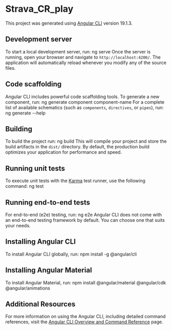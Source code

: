 # Strava_CR_play

This project was generated using [Angular CLI](https://github.com/angular/angular-cli) version 19.1.3.

## Development server

To start a local development server, run:
ng serve
Once the server is running, open your browser and navigate to `http://localhost:4200/`. The application will automatically reload whenever you modify any of the source files.

## Code scaffolding

Angular CLI includes powerful code scaffolding tools. To generate a new component, run:
ng generate component component-name
For a complete list of available schematics (such as `components`, `directives`, or `pipes`), run:
ng generate --help
## Building

To build the project run:
ng build
This will compile your project and store the build artifacts in the `dist/` directory. By default, the production build optimizes your application for performance and speed.

## Running unit tests

To execute unit tests with the [Karma](https://karma-runner.github.io) test runner, use the following command:
ng test
## Running end-to-end tests

For end-to-end (e2e) testing, run:
ng e2e
Angular CLI does not come with an end-to-end testing framework by default. You can choose one that suits your needs.

## Installing Angular CLI

To install Angular CLI globally, run:
npm install -g @angular/cli

## Installing Angular Material

To install Angular Material, run:
npm install @angular/material @angular/cdk @angular/animations
## Additional Resources

For more information on using the Angular CLI, including detailed command references, visit the [Angular CLI Overview and Command Reference](https://angular.dev/tools/cli) page.
